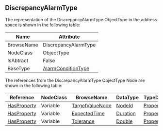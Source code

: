 <!-- objecttype -->
## DiscrepancyAlarmType

The representation of the DiscrepancyAlarmType ObjectType in the address space is shown in the following table:  

|Name|Attribute|
|---|---|
|BrowseName|DiscrepancyAlarmType|
|NodeClass|ObjectType|
|IsAbtract|False|
|BaseType|[AlarmConditionType](../../../Part9/ObjectTypes/AlarmConditionType/readme.md)|

The references from the DiscrepancyAlarmType ObjectType Node are shown in the following table:  

|Reference|NodeClass|BrowseName|DataType|TypeDefinition|ModellingRule|
|---|---|---|---|---|---|
|[HasProperty](../../../Part3/ReferenceTypes/HasProperty/readme.md)|Variable|[TargetValueNode](#TargetValueNode)|[NodeId](../../../Part3/DataTypes/NodeId/readme.md)|[PropertyType](../../Part5/VariableTypes/PropertyType/readme.md)|[Mandatory](../../Objects/Mandatory/readme.md)|
|[HasProperty](../../../Part3/ReferenceTypes/HasProperty/readme.md)|Variable|[ExpectedTime](#ExpectedTime)|[Duration](../../../Part3/DataTypes/Duration/readme.md)|[PropertyType](../../Part5/VariableTypes/PropertyType/readme.md)|[Mandatory](../../Objects/Mandatory/readme.md)|
|[HasProperty](../../../Part3/ReferenceTypes/HasProperty/readme.md)|Variable|[Tolerance](#Tolerance)|[Double](../../../Part3/DataTypes/Double/readme.md)|[PropertyType](../../Part5/VariableTypes/PropertyType/readme.md)|[Optional](../../Objects/Optional/readme.md)|


